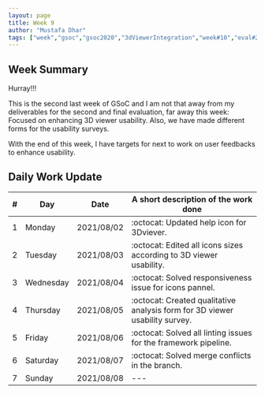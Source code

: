 ```yaml
---
layout: page
title: Week 9
author: "Mustafa Dhar"
tags: ["week","gsoc","gsoc2020","3dViewerIntegration","week#10","eval#2"]
---
```


## Week Summary

Hurray!!!

This is the second last week of GSoC and I am not that away from my deliverables for the second and final evaluation, far away this week:
Focused on enhancing 3D viewer usability.
Also, we have made different forms for the usability surveys.

With the end of this week, I have targets for next to work on user feedbacks to enhance usability. 

## Daily Work Update

|\#|Day|Date|A short description of the work done|  
|---	|---	|---	|---	|  
|1   	| Monday 	|   2021/08/02	| :octocat: Updated help icon for 3Dviever. |  
|2   	| Tuesday  	|   2021/08/03	| :octocat:	Edited all icons sizes according to 3D viewer usability. |  
|3   	| Wednesday  	|  2021/08/04 	| :octocat: Solved responsiveness issue for icons pannel. |  
|4   	| Thursday  	|   2021/08/05	| :octocat: Created qualitative analysis form for 3D viewer usability survey. |  
|5   	| Friday  	|   2021/08/06	| :octocat: Solved all linting issues for the framework pipeline. |  
|6   	| Saturday  	|   2021/08/07	| :octocat: Solved merge conflicts in the branch.	|  
|7   	| Sunday  	|   2021/08/08	| --- |  
